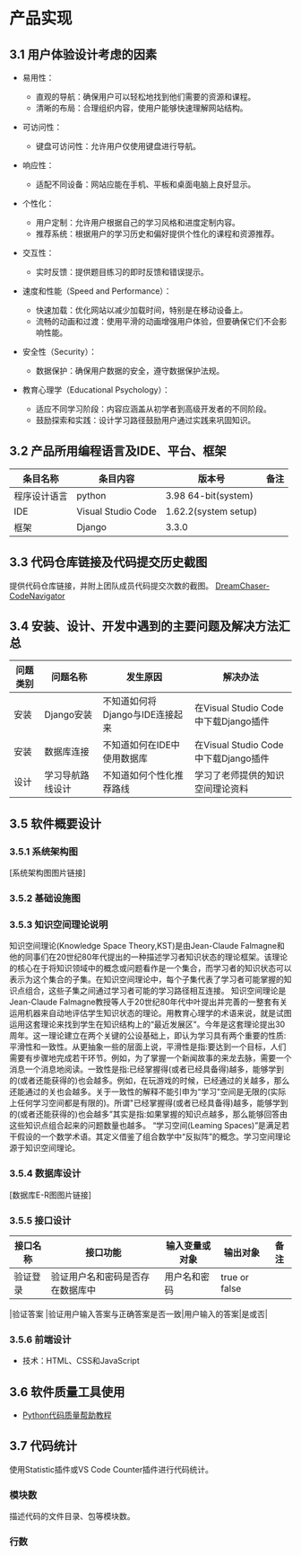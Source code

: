 # 产品实现
## 3.1 用户体验设计考虑的因素

- 易用性：
  - 直观的导航：确保用户可以轻松地找到他们需要的资源和课程。
  - 清晰的布局：合理组织内容，使用户能够快速理解网站结构。

- 可访问性：
  - 键盘可访问性：允许用户仅使用键盘进行导航。

- 响应性：
  - 适配不同设备：网站应能在手机、平板和桌面电脑上良好显示。

- 个性化：
  - 用户定制：允许用户根据自己的学习风格和进度定制内容。
  - 推荐系统：根据用户的学习历史和偏好提供个性化的课程和资源推荐。

- 交互性：
  - 实时反馈：提供题目练习的即时反馈和错误提示。

- 速度和性能（Speed and Performance）：
  - 快速加载：优化网站以减少加载时间，特别是在移动设备上。
  - 流畅的动画和过渡：使用平滑的动画增强用户体验，但要确保它们不会影响性能。

- 安全性（Security）：
  - 数据保护：确保用户数据的安全，遵守数据保护法规。

- 教育心理学（Educational Psychology）：
  - 适应不同学习阶段：内容应涵盖从初学者到高级开发者的不同阶段。
  - 鼓励探索和实践：设计学习路径鼓励用户通过实践来巩固知识。

## 3.2 产品所用编程语言及IDE、平台、框架

| 条目名称   | 条目内容 | 版本号       | 备注     |
|------------|----------|--------------|----------|
| 程序设计语言 | python     | 3.98 64-bit(system) |          |
| IDE        | Visual Studio Code  | 1.62.2(system setup) | |
| 框架       | Django | 3.3.0 | |

## 3.3 代码仓库链接及代码提交历史截图

提供代码仓库链接，并附上团队成员代码提交次数的截图。
[DreamChaser-CodeNavigator](https://github.com/syufree/DreamChaser-CodeNavigator.git)

## 3.4 安装、设计、开发中遇到的主要问题及解决方法汇总

| 问题类别 | 问题名称 | 发生原因 | 解决办法 |
|----------|----------|----------|----------|
|   安装   | Django安装 | 不知道如何将Django与IDE连接起来 | 在Visual Studio Code中下载Django插件|
|   安装   | 数据库连接  | 不知道如何在IDE中使用数据库    | 在Visual Studio Code中下载Django插件|
|   设计   | 学习导航路线设计| 不知道如何个性化推荐路线|学习了老师提供的知识空间理论资料|

## 3.5 软件概要设计
### 3.5.1 系统架构图

[系统架构图图片链接]

### 3.5.2 基础设施图


### 3.5.3 知识空间理论说明

知识空间理论(Knowledge Space Theory,KST)是由Jean-Claude Falmagne和他的同事们在20世纪80年代提出的一种描述学习者知识状态的理论框架。该理论的核心在于将知识领域中的概念或问题看作是一个集合，而学习者的知识状态可以表示为这个集合的子集。在知识空间理论中，每个子集代表了学习者可能掌握的知识点组合，这些子集之间通过学习者可能的学习路径相互连接。 知识空间理论是Jean-Claude Falmagne教授等人于20世纪80年代中叶提出并完善的一整套有关运用机器来自动地评估学生知识状态的理论。用教育心理学的术语来说，就是试图运用这套理论来找到学生在知识结构上的“最近发展区"。今年是这套理论提出30周年。这一理论建立在两个关键的公设基础上，即认为学习具有两个重要的性质:平滑性和一致性。从更抽象一些的层面上说，平滑性是指:要达到一个目标，人们需要有步骤地完成若干环节。例如，为了掌握一个新闻故事的来龙去脉，需要一个消息一个消息地阅读。一致性是指:已经掌握得(或者已经具备得)越多，能够学到的(或者还能获得的)也会越多。例如，在玩游戏的时候，已经通过的关越多，那么还能通过的关也会越多。关于一致性的解释不能引申为“学习"空间是无限的(实际上任何学习空间都是有限的)。所谓"已经掌握得(或者已经具备得)越多，能够学到的(或者还能获得的)也会越多”其实是指:如果掌握的知识点越多，那么能够回答由这些知识点组合起来的问题数量也越多。 
“学习空间(Leaming Spaces)”是满足若干假设的一个数学术语。其定义借鉴了组合数学中“反拟阵”的概念。学习空间理论源于知识空间理论。

### 3.5.4 数据库设计

[数据库E-R图图片链接]

### 3.5.5 接口设计

| 接口名称 | 接口功能 | 输入变量或对象 | 输出对象 | 备注 |
|----------|----------|----------------|----------|------|
| 验证登录 | 验证用户名和密码是否存在数据库中 | 用户名和密码| true or false |  |

|验证答案 |验证用户输入答案与正确答案是否一致|用户输入的答案|是或否|

### 3.5.6 前端设计
- 技术：HTML、CSS和JavaScript


## 3.6 软件质量工具使用

- [Python代码质量帮助教程](https://www.jetbrains.com/help/pycharm/tutorial-code-quality-assistance-tips-and-tricks.html)


## 3.7 代码统计

使用Statistic插件或VS Code Counter插件进行代码统计。

### 模块数

描述代码的文件目录、包等模块数。

### 行数


